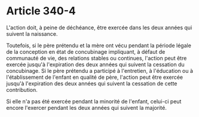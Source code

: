 # Article 340-4

L'action doit, à peine de déchéance, être exercée dans les deux années qui suivent la naissance.

Toutefois, si le père prétendu et la mère ont vécu pendant la période légale de la conception en état de concubinage impliquant, à défaut de communauté de vie, des relations stables ou continues, l'action peut être exercée jusqu'à l'expiration des deux années qui suivent la cessation du concubinage. Si le père prétendu a participé à l'entretien, à l'éducation ou à l'établissement de l'enfant en qualité de père, l'action peut être exercée jusqu'à l'expiration des deux années qui suivent la cessation de cette contribution.

Si elle n'a pas été exercée pendant la minorité de l'enfant, celui-ci peut encore l'exercer pendant les deux années qui suivent la majorité.
